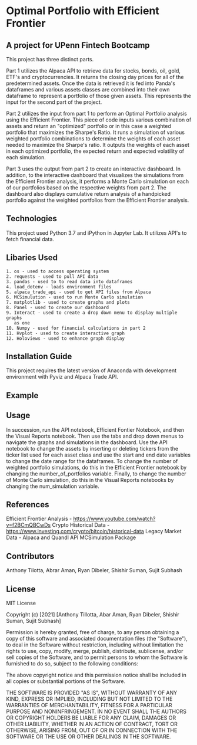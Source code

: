 # Optimal Portfolio with Efficient Frontier

## A project for UPenn Fintech Bootcamp

This project has three distinct parts.  

Part 1 utilizes the Alpaca API to retrieve data for stocks, bonds, oil, gold, ETF's and cryptocurrencies.  It returns the closing day prices for all of the predetermined assets.  Once the data is retrieved it is fed into Panda's dataframes and various assets classes are combined into their own dataframe to represent a portfolio of those given assets. This represents the input for the second part of the project.  

Part 2 utilizes the input from part 1 to perform an Optimal Portfolio analysis using the Efficient Frontier.  This piece of code inputs various combination of assets and return an "optimized" portfolio or in this case a weighted portfolio that maximizes the Sharpe's Ratio.  It runs a simulation of various weighted portfolio combinations to determine the weights of each asset needed to maximize the Sharpe's ratio.  It outputs the weights of each asset in each optimized portfolio, the expected return and expected volatility of each simulation. 

Part 3 uses the output from part 2 to create an interactive dashboard.  In addition, to the interactive dashboard that visualizes the simulations from the Efficient Frontier analysis, it performs a Monte Carlo simulation on each of our portfolios based on the respective weights from part 2.  The dashboard also displays cumulative return analysis of a handpicked portfolio against the weighted portfolios from the Efficient Frontier analysis. 


## Technologies
This project used Python 3.7 and iPython in Jupyter Lab.  It utilizes API's to fetch financial data.  

## Libaries Used

    1. os - used to access operating system
    2. requests - used to pull API data
    3. pandas - used to to read data into dataframes
    4. load_dotenv - loads environment files
    5. alpaca_trade_api - used to get API files from Alpaca
    6. MCSimulution - used to run Monte Carlo simulation
    7. matplotlib - used to create graphs and plots
    8. Panel - used to create our dashboard
    9. Interact - used to create a drop down menu to display multiple graphs 
       as one
    10. Numpy - used for financial calculations in part 2 
    11. Hvplot - used to create interactive graph
    12. Holoviews - used to enhance graph display
    
## Installation Guide
This project requires the latest version of Anaconda with development environment with Pyviz and Alpaca Trade API.

## Example


## Usage
In succession, run the API notebook, Efficient Fontier Notebook, and then the Visual Reports notebook. Then use the tabs and drop down menus to navigate the graphs and simulations in the dashboard.  Use the API notebook to change the assets by inserting or deleting tickers from the ticker list used for each asset class and use the start and end date variables to change the date range for the dataframes.  To change the number of weighted portfolio simulations, do this in the Efficient Frontier notebook by changing the number_of_portfolios variable.  Finally, to change the number of Monte Carlo simulation, do this in the Visual Reports notebooks by changing the num_simulation variable.  

## References 
Efficient Frontier Analysis - https://www.youtube.com/watch?v=f2BCmQBCwDs
Crypto Historical Data - https://www.investing.com/crypto/bitcoin/historical-data
Legacy Market Data - Alpaca and Quandl API
MCSimulation Package 

## Contributors
Anthony Tilotta, Abrar Aman, Ryan Dibeler, Shishir Suman, Sujit Subhash

## License 
MIT License

Copyright (c) [2021] [Anthony Tillotta, Abar Aman, Ryan Dibeler, Shishir Suman, Sujit Subhash]

Permission is hereby granted, free of charge, to any person obtaining a copy
of this software and associated documentation files (the "Software"), to deal
in the Software without restriction, including without limitation the rights
to use, copy, modify, merge, publish, distribute, sublicense, and/or sell
copies of the Software, and to permit persons to whom the Software is
furnished to do so, subject to the following conditions:

The above copyright notice and this permission notice shall be included in all
copies or substantial portions of the Software.

THE SOFTWARE IS PROVIDED "AS IS", WITHOUT WARRANTY OF ANY KIND, EXPRESS OR
IMPLIED, INCLUDING BUT NOT LIMITED TO THE WARRANTIES OF MERCHANTABILITY,
FITNESS FOR A PARTICULAR PURPOSE AND NONINFRINGEMENT. IN NO EVENT SHALL THE
AUTHORS OR COPYRIGHT HOLDERS BE LIABLE FOR ANY CLAIM, DAMAGES OR OTHER
LIABILITY, WHETHER IN AN ACTION OF CONTRACT, TORT OR OTHERWISE, ARISING FROM,
OUT OF OR IN CONNECTION WITH THE SOFTWARE OR THE USE OR OTHER DEALINGS IN THE
SOFTWARE.
